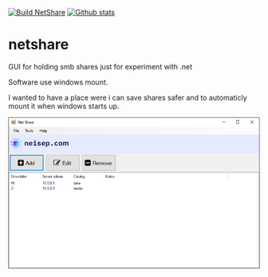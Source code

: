 [![Build NetShare](https://github.com/neisep/netshare/actions/workflows/main.yml/badge.svg)](https://github.com/neisep/netshare/actions/workflows/main.yml)
[![Github stats](https://img.shields.io/github/downloads/neisep/netshare/total.svg?style=for-the-badge&color=red)](https://somsubhra.github.io/github-release-stats/?username=neisep&repository=netshare)

# netshare
GUI for holding smb shares just for experiment with .net

Software use windows mount.

I wanted to have a place were i can save shares safer and to automaticly mount it when windows starts up.

<img src="https://raw.githubusercontent.com/neisep/netshare/master/software.png"/>
